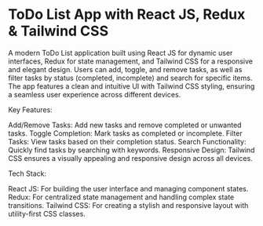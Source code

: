 # ToDo List App with React JS, Redux & Tailwind CSS

A modern ToDo List application built using React JS for dynamic user interfaces, Redux for state management, and Tailwind CSS for a responsive and elegant design. Users can add, toggle, and remove tasks, as well as filter tasks by status (completed, incomplete) and search for specific items. The app features a clean and intuitive UI with Tailwind CSS styling, ensuring a seamless user experience across different devices.

Key Features:

Add/Remove Tasks: Add new tasks and remove completed or unwanted tasks.
Toggle Completion: Mark tasks as completed or incomplete.
Filter Tasks: View tasks based on their completion status.
Search Functionality: Quickly find tasks by searching with keywords.
Responsive Design: Tailwind CSS ensures a visually appealing and responsive design across all devices.


Tech Stack:

React JS: For building the user interface and managing component states.
Redux: For centralized state management and handling complex state transitions.
Tailwind CSS: For creating a stylish and responsive layout with utility-first CSS classes.
